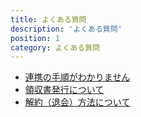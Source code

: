 ```yaml
---
title: よくある質問
description: 'よくある質問'
position: 1
category: よくある質問
---
```


- [連携の手順がわかりません](/faq/oa-link-method)
- [領収書発行について](/faq/receipt-issue)
- [解約（退会）方法について](/faq/withdrawal)
